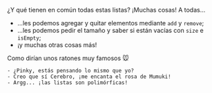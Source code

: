 ¿Y qué tienen en común todas estas listas? ¡Muchas cosas! A todas...

 * ...les podemos agregar y quitar elementos mediante `add` y `remove`;
 * ...les podemos pedir el tamaño y saber si están vacías con `size` e `isEmpty`;
 * ¡y muchas otras cosas más!

Como dirían unos ratones muy famosos :mouse: 

```
- ¿Pinky, estás pensando lo mismo que yo? 
- Creo que sí Cerebro, ¡me encanta el rosa de Mumuki! 
- Argg... ¡las listas son polimórficas!
```

